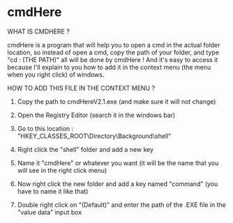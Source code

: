 # cmdHere


WHAT IS CMDHERE ?

cmdHere is a program that will help you to open a cmd in the actual folder location, so instead of open a cmd, copy the path of your folder, and type "cd : (THE PATH)" all will be done by cmdHere ! And it's easy to access it because I'll explain to you how to add it in the context menu (the menu when you right click) of windows.


HOW TO ADD THIS FILE IN THE CONTEXT MENU ?

  1. Copy the path to cmdHereV2.1.exe (and make sure it will not change) 

  2. Open the Registry Editor (search it in the windows bar)

  3. Go to this location : "HKEY_CLASSES_ROOT\Directory\Background\shell"

  4. Right click the "shell" folder and add a new key

  5. Name it "cmdHere" or whatever you want (it will be the name that you will see in the right click menu)

  6. Now right click the new folder and add a key named "command" (you have to name it like that)

  7. Double right click on "(Default)" and enter the path of the .EXE file in the "value data" input box
